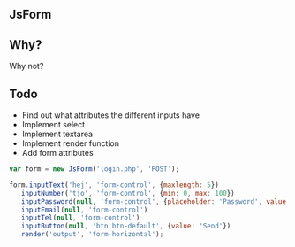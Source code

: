 ## JsForm

## Why?
Why not?

## Todo
* Find out what attributes the different inputs have
* Implement select
* Implement textarea
* Implement render function
* Add form attributes

```Javascript
var form = new JsForm('login.php', 'POST');

form.inputText('hej', 'form-control', {maxlength: 5})
  .inputNumber('tjo', 'form-control', {min: 0, max: 100})
  .inputPassword(null, 'form-control', {placeholder: 'Password', value: 'hunter2'})
  .inputEmail(null, 'form-control')
  .inputTel(null, 'form-control')
  .inputButton(null, 'btn btn-default', {value: 'Send'})
  .render('output', 'form-horizontal');
 ```